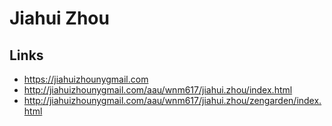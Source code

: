 # Jiahui Zhou

## Links
- https://jiahuizhounygmail.com
- http://jiahuizhounygmail.com/aau/wnm617/jiahui.zhou/index.html
- http://jiahuizhounygmail.com/aau/wnm617/jiahui.zhou/zengarden/index.html